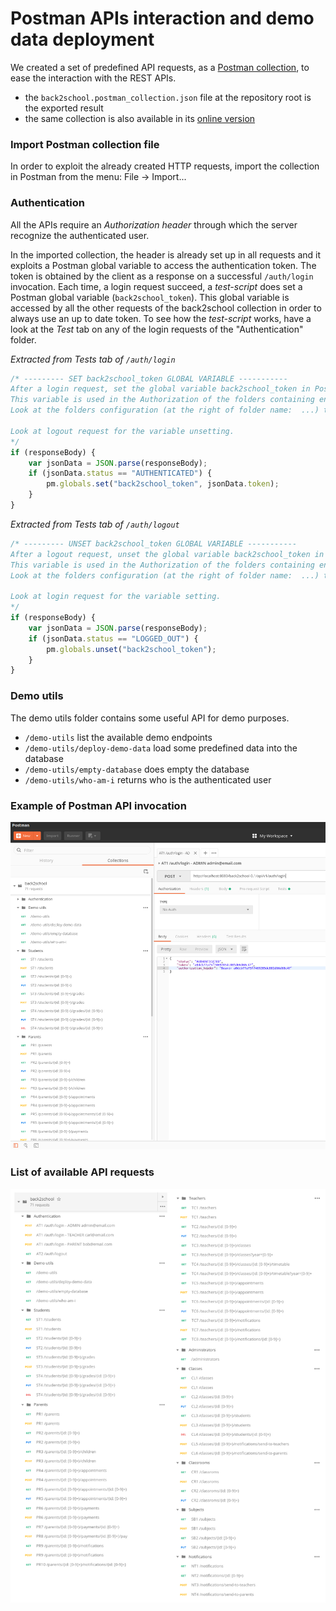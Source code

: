 # Postman APIs interaction and demo data deployment

We created a set of predefined API requests, as a [Postman collection], to ease the interaction with the REST APIs.

- the `back2school.postman_collection.json` file at the repository root is the exported result
- the same collection is also available in its [online version]

### Import Postman collection file

In order to exploit the already created HTTP requests, import the collection in Postman from the menu: File -> Import...

### Authentication 

All the APIs require an *Authorization header* through which the server recognize the authenticated user.

In the imported collection, the header is already set up in all requests and it exploits a Postman global variable to access the authentication token. The token is obtained by the client as a response on a successful `/auth/login` invocation. Each time, a login request succeed, a *test-script* does set a Postman global variable (`back2school_token`). This global variable is accessed by all the other requests of the back2school collection in order to always use an up to date token.
To see how the *test-script* works, have a look at the *Test* tab on any of the login requests of the "Authentication" folder.

*Extracted from Tests tab of `/auth/login`*
```JavaScript
/* --------- SET back2school_token GLOBAL VARIABLE ----------- 
After a login request, set the global variable back2school_token in Postman ecosystem.
This variable is used in the Authorization of the folders containing endpoints which requires authentication.
Look at the folders configuration (at the right of folder name:  ...) to inspect the variable usage. 

Look at logout request for the variable unsetting.
*/
if (responseBody) {
    var jsonData = JSON.parse(responseBody);
    if (jsonData.status == "AUTHENTICATED") {
        pm.globals.set("back2school_token", jsonData.token);
    }
}
```

*Extracted from Tests tab of `/auth/logout`*
```JavaScript
/* --------- UNSET back2school_token GLOBAL VARIABLE ----------- 
After a logout request, unset the global variable back2school_token in Postman ecosystem.
This variable is used in the Authorization of the folders containing endpoints which requires authentication.
Look at the folders configuration (at the right of folder name:  ...) to inspect the variable usage. 

Look at login request for the variable setting.
*/
if (responseBody) {
    var jsonData = JSON.parse(responseBody);
    if (jsonData.status == "LOGGED_OUT") {
        pm.globals.unset("back2school_token");
    }
}
```

### Demo utils

The demo utils folder contains some useful API for demo purposes.

- `/demo-utils` list the available demo endpoints 
- `/demo-utils/deploy-demo-data` load some predefined data into the database
- `/demo-utils/empty-database` does empty the database
- `/demo-utils/who-am-i` returns who is the authenticated user


### Example of Postman API invocation 

![jpg](images/postman-api-call-example.jpg)

### List of available API requests

![jpg](images/postman-api-requests-list.jpg)


[Postman collection]: https://www.getpostman.com/collection
[online version]: https://documenter.getpostman.com/view/4476607/RWaPv6um
